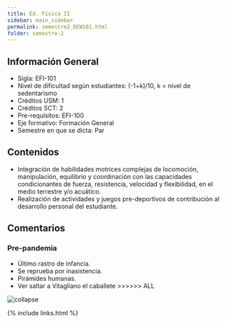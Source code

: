 ```yaml
---
title: Ed. Física II
sidebar: main_sidebar
permalink: semestre2_DEW101.html
folder: semestre-2
---
```


## Información General

- Sigla: EFI-101
- Nivel de dificultad según estudiantes: (-1+k)/10, k = nivel de sedentarismo
- Créditos USM: 1
- Créditos SCT: 2
- Pre-requisitos: EFI-100
- Eje formativo: Formación General
- Semestre en que se dicta: Par

## Contenidos

- Integración de habilidades motrices complejas de locomoción, manipulación, equilibrio y coordinación con las capacidades condicionantes de fuerza, resistencia, velocidad y flexibilidad, en el medio terrestre y/o acuático.
- Realización de actividades y juegos pre-deportivos de contribución al desarrollo personal del estudiante.

## Comentarios

### Pre-pandemia

- Último rastro de infancia.
- Se reprueba por inasistencia.
- Pirámides humanas.
- Ver saltar a Vitagliano el caballete \>\>\>\>\>\> ALL

<img src="images/semestre-2/efi.jpg" alt="collapse" height="auto">

{% include links.html %}
